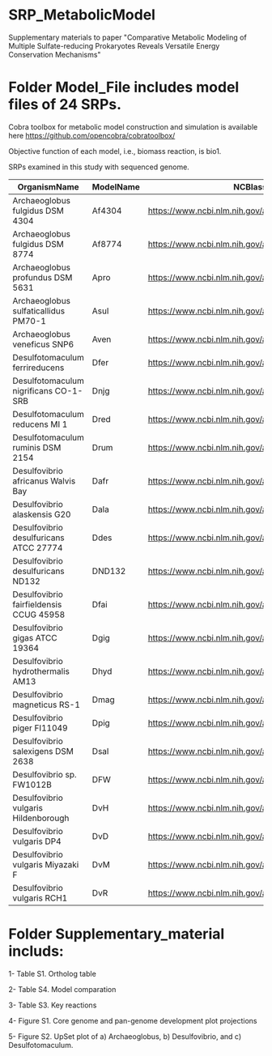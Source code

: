 # SRP_MetabolicModel

Supplementary materials to paper "Comparative Metabolic Modeling of Multiple Sulfate-reducing Prokaryotes Reveals Versatile Energy Conservation Mechanisms"



# Folder Model_File includes model files of 24 SRPs. 

Cobra toolbox for metabolic model construction and simulation is available here https://github.com/opencobra/cobratoolbox/

Objective function of each model, i.e., biomass reaction, is bio1.


SRPs examined in this study with sequenced genome.

|OrganismName|ModelName|NCBIassembly|Size(Mb)|GC%|Note|
| ---------- | ---------- | ---------- | ---------- | ---------- | ---------- |
|Archaeoglobus fulgidus DSM 4304|Af4304|https://www.ncbi.nlm.nih.gov/assembly/GCA_000008665.1|2.18|48.6|Archaea|
|Archaeoglobus fulgidus DSM 8774|Af8774|https://www.ncbi.nlm.nih.gov/assembly/GCA_000734035.1|2.32|48.1|Archaea|
|Archaeoglobus profundus DSM 5631|Apro|https://www.ncbi.nlm.nih.gov/assembly/GCA_000025285.1|1.56|42|Archaea|
|Archaeoglobus sulfaticallidus PM70-1|Asul|https://www.ncbi.nlm.nih.gov/assembly/GCA_000385565.1|2.08|43.2|Archaea|
|Archaeoglobus veneficus SNP6|Aven|https://www.ncbi.nlm.nih.gov/assembly/GCA_000194625.1|1.9|47|Archaea|
|Desulfotomaculum ferrireducens|Dfer|https://www.ncbi.nlm.nih.gov/assembly/GCA_002005145.1|3.24|45.4|Gram-positive|
|Desulfotomaculum nigrificans CO-1-SRB|Dnjg|https://www.ncbi.nlm.nih.gov/assembly/GCA_000214435.1|2.89|46.6|Gram-positive|
|Desulfotomaculum reducens MI 1|Dred|https://www.ncbi.nlm.nih.gov/assembly/GCA_000016165.1|3.61|42.3|Gram-positive|
|Desulfotomaculum ruminis DSM 2154|Drum|https://www.ncbi.nlm.nih.gov/assembly/GCA_000215085.1|3.97|47.2|Gram-positive|
|Desulfovibrio africanus Walvis Bay|Dafr|https://www.ncbi.nlm.nih.gov/assembly/GCA_000212675.2|4.2|61.4|Gram-negative|
|Desulfovibrio alaskensis G20|Dala|https://www.ncbi.nlm.nih.gov/assembly/GCA_000012665.1|3.73|57.8|Gram-negative|
|Desulfovibrio desulfuricans ATCC 27774|Ddes|https://www.ncbi.nlm.nih.gov/assembly/GCA_000022125.1|2.87|58.1|Gram-negative|
|Desulfovibrio desulfuricans ND132|DND132|https://www.ncbi.nlm.nih.gov/assembly/GCA_000189295.2|3.86|65.2|Gram-negative|
|Desulfovibrio fairfieldensis CCUG 45958|Dfai|https://www.ncbi.nlm.nih.gov/assembly/GCA_001553605.1|3.7|60.9|Gram-negative|
|Desulfovibrio gigas ATCC 19364|Dgig|https://www.ncbi.nlm.nih.gov/assembly/GCA_000468495.1|3.8|63.69|Gram-negative|
|Desulfovibrio hydrothermalis AM13|Dhyd|https://www.ncbi.nlm.nih.gov/assembly/GCA_000331025.1|3.71|45.11|Gram-negative|
|Desulfovibrio magneticus RS-1|Dmag|https://www.ncbi.nlm.nih.gov/assembly/GCA_000010665.1|5.32|62.7|Gram-negative|
|Desulfovibrio piger FI11049|Dpig|https://www.ncbi.nlm.nih.gov/assembly/GCA_900116045.1|2.81|64.2|Gram-negative|
|Desulfovibrio salexigens DSM 2638|Dsal|https://www.ncbi.nlm.nih.gov/assembly/GCA_000023445.1|4.29|47.1|Gram-negative|
|Desulfovibrio sp. FW1012B|DFW|https://www.ncbi.nlm.nih.gov/assembly/GCA_000177215.2|4.22|66.46|Gram-negative|
|Desulfovibrio vulgaris Hildenborough|DvH|https://www.ncbi.nlm.nih.gov/assembly/GCA_000195755.1|3.77|63.24|Gram-negative|
|Desulfovibrio vulgaris DP4|DvD|https://www.ncbi.nlm.nih.gov/assembly/GCA_000015485.1|3.66|63.15|Gram-negative|
|Desulfovibrio vulgaris Miyazaki F|DvM|https://www.ncbi.nlm.nih.gov/assembly/GCA_000021385.1|4.04|67.1|Gram-negative|
|Desulfovibrio vulgaris RCH1|DvR|https://www.ncbi.nlm.nih.gov/assembly/GCA_000166115.1|3.73|63.24|Gram-negative|


# Folder Supplementary_material includs:

1- Table S1. Ortholog table 

2- Table S4. Model comparation

3- Table S3. Key reactions

4- Figure S1. Core genome and pan-genome development plot projections 

5- Figure S2. UpSet plot of a) Archaeoglobus, b) Desulfovibrio, and c) Desulfotomaculum.
